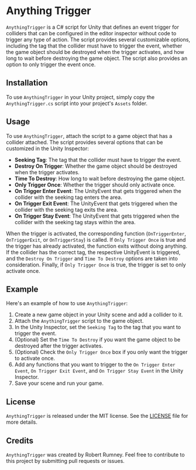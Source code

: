 # Anything Trigger

`AnythingTrigger` is a C# script for Unity that defines an event trigger for colliders that can be configured in the editor inspector without code to trigger any type of action. The script provides several customizable options, including the tag that the collider must have to trigger the event, whether the game object should be destroyed when the trigger activates, and how long to wait before destroying the game object. The script also provides an option to only trigger the event once.

## Installation

To use `AnythingTrigger` in your Unity project, simply copy the `AnythingTrigger.cs` script into your project's `Assets` folder.

## Usage

To use `AnythingTrigger`, attach the script to a game object that has a collider attached. The script provides several options that can be customized in the Unity Inspector:

- **Seeking Tag**: The tag that the collider must have to trigger the event.
- **Destroy On Trigger**: Whether the game object should be destroyed when the trigger activates.
- **Time To Destroy**: How long to wait before destroying the game object.
- **Only Trigger Once**: Whether the trigger should only activate once.
- **On Trigger Enter Event**: The UnityEvent that gets triggered when the collider with the seeking tag enters the area.
- **On Trigger Exit Event**: The UnityEvent that gets triggered when the collider with the seeking tag exits the area.
- **On Trigger Stay Event**: The UnityEvent that gets triggered when the collider with the seeking tag stays within the area.

When the trigger is activated, the corresponding function (`OnTriggerEnter`, `OnTriggerExit`, or `OnTriggerStay`) is called. If `Only Trigger Once` is true and the trigger has already activated, the function exits without doing anything. If the collider has the correct tag, the respective UnityEvent is triggered, and the `Destroy On Trigger` and `Time To Destroy` options are taken into consideration. Finally, if `Only Trigger Once` is true, the trigger is set to only activate once.

## Example

Here's an example of how to use `AnythingTrigger`:

1. Create a new game object in your Unity scene and add a collider to it.
2. Attach the `AnythingTrigger` script to the game object.
3. In the Unity Inspector, set the `Seeking Tag` to the tag that you want to trigger the event.
4. (Optional) Set the `Time To Destroy` if you want the game object to be destroyed after the trigger activates.
5. (Optional) Check the `Only Trigger Once` box if you only want the trigger to activate once.
6. Add any functions that you want to trigger to the `On Trigger Enter Event`, `On Trigger Exit Event`, and `On Trigger Stay Event` in the Unity Inspector.
7. Save your scene and run your game.

## License

`AnythingTrigger` is released under the MIT license. See the [LICENSE](LICENSE) file for more details.

## Credits

`AnythingTrigger` was created by Robert Rumney. Feel free to contribute to this project by submitting pull requests or issues.
